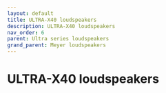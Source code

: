 ```yaml
---
layout: default
title: ULTRA-X40 loudspeakers
description: ULTRA-X40 loudspeakers
nav_order: 6
parent: Ultra series loudspeakers
grand_parent: Meyer loudspeakers
---
```


# ULTRA-X40 loudspeakers